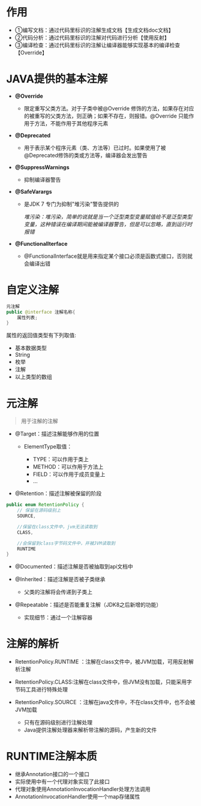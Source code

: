 # 作用

- ①编写文档：通过代码里标识的注解生成文档【生成文档doc文档】
- ②代码分析：通过代码里标识的注解对代码进行分析【使用反射】
- ③编译检查：通过代码里标识的注解让编译器能够实现基本的编译检查【Override】

# JAVA提供的基本注解

- **@Override**

  - 限定重写父类方法。对于子类中被@Override 修饰的方法，如果存在对应的被重写的父类方法，则正确；如果不存在，则报错。@Override 只能作用于方法，不能作用于其他程序元素

- **@Deprecated**

  - 用于表示某个程序元素（类、方法等）已过时。如果使用了被@Deprecated修饰的类或方法等，编译器会发出警告

- **@SuppressWarnings**

  - 抑制编译器警告

- **@SafeVarargs**

  - 是JDK 7 专门为抑制"堆污染"警告提供的

    _堆污染：堆污染，简单的说就是当一个泛型类型变量赋值给不是泛型类型变量，这种错误在编译期间能被编译器警告，但是可以忽略，直到运行时报错_

- **@FunctionalIterface**

  - @FunctionalInterface就是用来指定某个接口必须是函数式接口，否则就会编译出错

# 自定义注解

```java
元注解
public @interface 注解名称{
    属性列表;
}
```

属性的返回值类型有下列取值:

- 基本数据类型
- String
- 枚举
- 注解
- 以上类型的数组

# 元注解

> 用于注解的注解

- @Target：描述注解能够作用的位置

  - ElementType取值：

    - TYPE：可以作用于类上
    - METHOD：可以作用于方法上
    - FIELD：可以作用于成员变量上
    - ...

- @Retention：描述注解被保留的阶段

```java
public enum RetentionPolicy {
    // 保留在源码级别上
    SOURCE,

    //保留在class文件中，jvm无法读取到
    CLASS,

    //会保留到class字节码文件中，并被JVM读取到
    RUNTIME
}
```

- @Documented：描述注解是否被抽取到api文档中

- @Inherited：描述注解是否被子类继承

  - 父类的注解将会传递到子类上

- @Repeatable：描述是否能重复注解（JDK8之后新增的功能）

  - 实现细节：通过一个注解容器

# 注解的解析

- RetentionPolicy.RUNTIME ：注解在class文件中，被JVM加载，可用反射解析注解
- RetentionPolicy.CLASS:注解在class文件中，但JVM没有加载，只能采用字节码工具进行特殊处理
- RetentionPolicy.SOURCE ：注解在java文件中，不在class文件中，也不会被JVM加载

  - 只有在源码级别进行注解处理
  - Java提供注解处理器来解析带注解的源码，产生新的文件

# RUNTIME注解本质

- 继承Annotation接口的一个接口
- 实际使用中有一个代理对象实现了此接口
- 代理对象使用AnnotationInvocationHandler处理方法调用
- AnnotationInvocationHandler使用一个map存储属性

